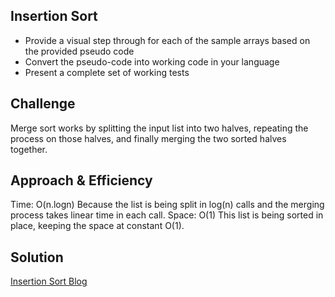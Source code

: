 ## Insertion Sort
 - Provide a visual step through for each of the sample arrays based on the provided pseudo code
 - Convert the pseudo-code into working code in your language
 - Present a complete set of working tests

## Challenge
Merge sort works by splitting the input list into two halves, repeating the process on those halves, and finally merging the two sorted halves together.

## Approach & Efficiency
Time: O(n.logn)
Because the list is being split in log(n) calls and the merging process takes linear time in each call.
Space: O(1)
This list is being sorted in place, keeping the space at constant O(1).



## Solution
[Insertion Sort Blog](BLOG.md)
